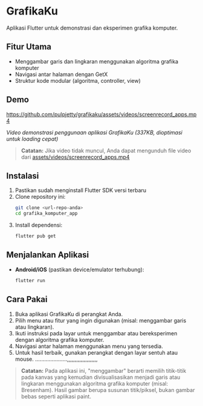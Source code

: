 # GrafikaKu

Aplikasi Flutter untuk demonstrasi dan eksperimen grafika komputer.

## Fitur Utama
- Menggambar garis dan lingkaran menggunakan algoritma grafika komputer
- Navigasi antar halaman dengan GetX
- Struktur kode modular (algoritma, controller, view)

## Demo
https://github.com/pulpjetty/grafikaku/assets/videos/screenrecord_apps.mp4

*Video demonstrasi penggunaan aplikasi GrafikaKu (337KB, dioptimasi untuk loading cepat)*

> **Catatan:** Jika video tidak muncul, Anda dapat mengunduh file video dari [assets/videos/screenrecord_apps.mp4](assets/videos/screenrecord_apps.mp4)

## Instalasi
1. Pastikan sudah menginstall Flutter SDK versi terbaru
2. Clone repository ini:
   ```bash
   git clone <url-repo-anda>
   cd grafika_komputer_app
   ```
3. Install dependensi:
   ```bash
   flutter pub get
   ```

## Menjalankan Aplikasi
- **Android/iOS** (pastikan device/emulator terhubung):
  ```bash
  flutter run
  ```

## Cara Pakai
1. Buka aplikasi GrafikaKu di perangkat Anda.
2. Pilih menu atau fitur yang ingin digunakan (misal: menggambar garis atau lingkaran).
3. Ikuti instruksi pada layar untuk menggambar atau bereksperimen dengan algoritma grafika komputer.
4. Navigasi antar halaman menggunakan menu yang tersedia.
5. Untuk hasil terbaik, gunakan perangkat dengan layar sentuh atau mouse.
.....................,,,,,,,,,,,,,,,,,,,,
> **Catatan:**
> Pada aplikasi ini, "menggambar" berarti memilih titik-titik pada kanvas yang kemudian divisualisasikan menjadi garis atau lingkaran menggunakan algoritma grafika komputer (misal: Bresenham). Hasil gambar berupa susunan titik/piksel, bukan gambar bebas seperti aplikasi paint.